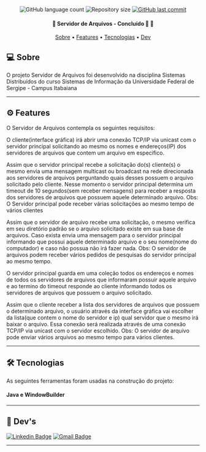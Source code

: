 <p align="center">
  <img alt="GitHub language count" src="https://img.shields.io/github/languages/count/rickweb3/servidor-de-arquivos?color=%2304D361">
  <img alt="Repository size" src="https://img.shields.io/github/repo-size/rickweb3/servidor-de-arquivos">
  <a href="https://github.com/rickweb3/servidor-de-arquivos/commits/master">
    <img alt="GitHub last commit" src="https://img.shields.io/github/last-commit/rickweb3/servidor-de-arquivos">
  </a>
</p>



<h4 align="center"> 
	🚧 Servidor de Arquivos - Concluído 🚀 🚧
</h4>

<p align="center">
 <a href="#-sobre-o-projeto">Sobre</a> •
 <a href="#-features">Features</a> • 
 <a href="#-tecnologias">Tecnologias</a> • 
 <a href="#-dev">Dev</a> 
</p>




## 💻 Sobre

O projeto Servidor de Arquivos foi desenvolvido na disciplina Sistemas Distribuídos do curso Sistemas de Informação da Universidade Federal
de Sergipe - Campus Itabaiana

---




## ⚙️ Features

O Servidor de Arquivos contempla os seguintes requisitos:

O cliente(interface gráfica) irá abrir uma conexão TCP/IP via unicast com o servidor
principal solicitando ao mesmo os nomes e endereços(IP) dos servidores de arquivos que
contem um arquivo em especifico.

Assim que o servidor principal recebe a solicitação do(s) cliente(s) o mesmo envia uma
mensagem multicast ou broadcast na rede direcionada aos servidores de arquivos
perguntando quais desses possuem o arquivo solicitado pelo cliente. Nesse momento o
servidor principal determina um timeout de 10 segundos(sem receber mensagens) para
receber a resposta dos servidores de arquivos que possuem aquele determinado arquivo.
Obs: O Servidor principal pode receber várias solicitações ao mesmo tempo de vários
clientes

Assim que o servidor de arquivo recebe uma solicitação, o mesmo verifica em seu diretório
padrão se o arquivo solicitado existe em sua base de arquivos. Caso exista envia uma
mensagem para o servidor principal informando que possui aquele determinado arquivo e
o seu nome(nome do computador) e caso não possua não irá fazer nada. Obs: O servidor
de arquivos podem receber vários pedidos de pesquisas do servidor principal ao mesmo
tempo.


O servidor principal guarda em uma coleção todos os endereços e nomes de todos os
servidores de arquivos que informaram possuir aquele arquivo e ao termino do timeout
responde ao cliente informando todos os servidores de arquivos que possuem o arquivo
solicitado.


Assim que o cliente receber a lista dos servidores de arquivos que possuem o determinado
arquivo, o usuário através da interface gráfica vai escolher da lista(que contem o nome do
servidor e ip) qual servidor que o mesmo irá baixar o arquivo. Essa conexão será realizada
através de uma conexão TCP/IP via unicast com o servidor escolhido. Obs: O servidor de
arquivo pode enviar vários arquivos ao mesmo tempo para vários clientes.

---



## 🛠 Tecnologias

As seguintes ferramentas foram usadas na construção do projeto:

#### **Java e WindowBuilder** 

---




## 🦸 Dev's

[![Linkedin Badge](https://img.shields.io/badge/-LinkedIn-blue?style=flat-square&logo=Linkedin&logoColor=white&link=https://www.linkedin.com/in/rickweb)](https://www.linkedin.com/in/rickweb)
[![Gmail Badge](https://img.shields.io/badge/-henrique.devweb@gmail.com-c14438?style=flat-square&logo=Gmail&logoColor=white&link=mailto:henrique.devweb@gmail.com)](mailto:henrique.devweb@gmail.com)

---
